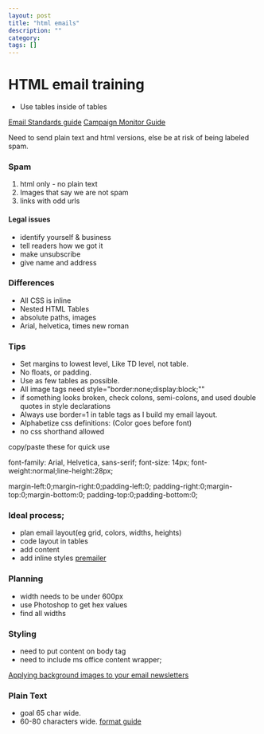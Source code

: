 ```yaml
---
layout: post
title: "html emails"
description: ""
category:
tags: []
---
```


# HTML email training
- Use tables inside of tables

[Email Standards guide](http://www.email-standards.org/)
[Campaign Monitor Guide](http://www.campaignmonitor.com/css/)

Need to send plain text and html versions, else be at risk of being labeled spam.

### Spam
1. html only - no plain text
2. Images that say we are not spam
3. links with odd urls

#### Legal issues
- identify yourself & business
- tell readers how we got it
- make unsubscribe
- give name and address

### Differences
- All CSS is inline
- Nested HTML Tables
- absolute paths, images
- Arial, helvetica, times new roman

### Tips
- Set margins to lowest level, Like TD level, not table.
- No floats, or padding.
- Use as few tables as possible.
- All image tags need style="border:none;display:block;""
- if something looks broken, check colons, semi-colons, and used double quotes in style declarations
- Always use border=1 in table tags as I build my email layout.
- Alphabetize css definitions: (Color goes before font)
- no css shorthand allowed

copy/paste these for quick use

font-family: Arial, Helvetica, sans-serif;
font-size: 14px; font-weight:normal;line-height:28px;

margin-left:0;margin-right:0;padding-left:0;
padding-right:0;margin-top:0;margin-bottom:0;
padding-top:0;padding-bottom:0;


### Ideal process;
- plan email layout(eg grid, colors, widths, heights)
- code layout in tables
- add content
- add inline styles
[premailer](http://premailer.dialect.ca/)


### Planning
- width needs to be under 600px
- use Photoshop to get hex values
- find all widths

### Styling
- need to put content on body tag
- need to include ms office content wrapper;


[Applying background images to your email newsletters](http://www.campaignmonitor.com/blog/post/3363/updated-applying-a-background-image-to-html-email)

### Plain Text
- goal 65 char wide.
- 60-80 characters wide.
[format guide](http://www.campaignmonitor.com/guides/design/designing/)